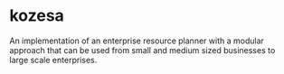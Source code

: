 # kozesa
An implementation of an enterprise resource planner with a modular approach that can be used from small and medium sized businesses to large scale enterprises.
